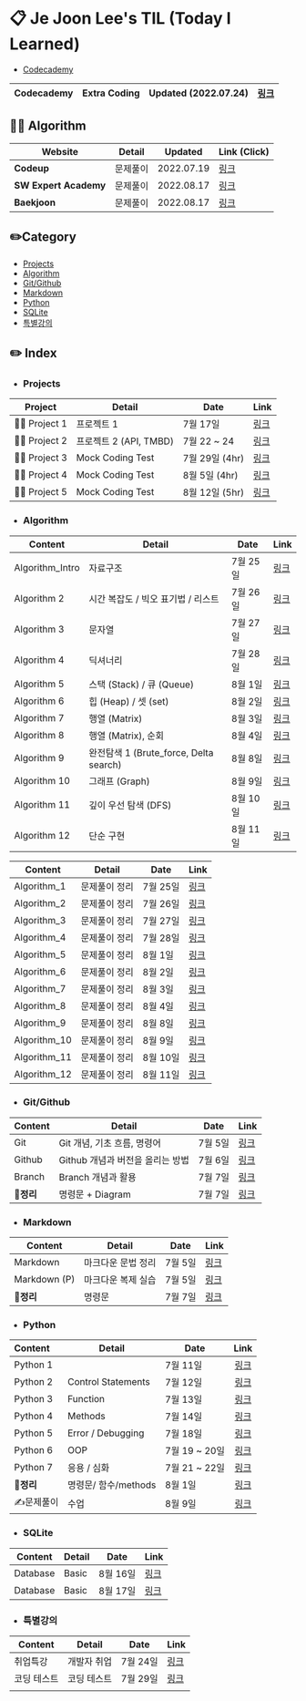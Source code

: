 # 📋  Je Joon Lee's TIL (Today I Learned) 

- [Codecademy](https://www.codecademy.com/profiles/JeJoonLee)

| Codecademy | Extra Coding | Updated (2022.07.24) | [링크](./Codecademy/README.md) |
| ---------- | ------------ | -------------------- | ------------------------------ |



## 🧑‍💻 Algorithm

| **Website**           | Detail   | **Updated** | **Link (Click)**                              |
| --------------------- | -------- | ----------- | --------------------------------------------- |
| **Codeup**            | 문제풀이 | 2022.07.19  | [링크](./Codeup/README.md)                    |
| **SW Expert Academy** | 문제풀이 | 2022.08.17  | [링크](https://github.com/jejoonlee/SWEA)     |
| **Baekjoon**          | 문제풀이 | 2022.08.17  | [링크](https://github.com/jejoonlee/baekjoon) |



## ✏️Category

- [Projects](#projects)
- [Algorithm](#Algorithm)
- [Git/Github](#gitgithub)
- [Markdown](#markdown)
- [Python](#python)
- [SQLite](#SQLite)
- [특별강의](#특별강의)



## ✏️ Index

- ### Projects

| Project      | Detail                 | Date           | Link                                  |
| ------------ | ---------------------- | -------------- | ------------------------------------- |
| 🧑‍💻 Project 1 | 프로젝트 1             | 7월 17일       | [링크](./Python/Project/project_1.md) |
| 🧑‍💻 Project 2 | 프로젝트 2 (API, TMBD) | 7월 22 ~ 24    | [링크](./Python/Project/project_2.md) |
| 🧑‍💻 Project 3 | Mock Coding Test       | 7월 29일 (4hr) | [링크](./모의고사/20220729/README.md) |
| 🧑‍💻 Project 4 | Mock Coding Test       | 8월 5일 (4hr)  | [링크](./모의고사/20220805/README.md) |
| 🧑‍💻 Project 5 | Mock Coding Test       | 8월 12일 (5hr) | [링크](./모의고사/20220812/README.md) |

- ### Algorithm

| Content         | Detail                                 | Date     | Link                                     |
| --------------- | -------------------------------------- | -------- | ---------------------------------------- |
| Algorithm_Intro | 자료구조                               | 7월 25일 | [링크](./Algorithm/algorithm_1_intro.md) |
| Algorithm 2     | 시간 복잡도 / 빅오 표기법 / 리스트     | 7월 26일 | [링크](./Algorithm/algorithm_2.md)       |
| Algorithm 3     | 문자열                                 | 7월 27일 | [링크](./Algorithm/algorithm_3.md)       |
| Algorithm 4     | 딕셔너리                               | 7월 28일 | [링크](./Algorithm/algorithm_4.md)       |
| Algorithm 5     | 스택 (Stack) / 큐 (Queue)              | 8월 1일  | [링크](./Algorithm/algorithm_5.md)       |
| Algorithm 6     | 힙 (Heap) / 셋 (set)                   | 8월 2일  | [링크](./Algorithm/algorithm_6.md)       |
| Algorithm 7     | 행열 (Matrix)                          | 8월 3일  | [링크](./Algorithm/algorithm_7.md)       |
| Algorithm 8     | 행열 (Matrix), 순회                    | 8월 4일  | [링크](./Algorithm/algorithm_8.md)       |
| Algorithm 9     | 완전탐색 1 (Brute_force, Delta search) | 8월 8일  | [링크](./Algorithm/algorithm_9.md)       |
| Algorithm 10    | 그래프 (Graph)                         | 8월 9일  | [링크](./Algorithm/algorithm_10.md)      |
| Algorithm 11    | 깊이 우선 탐색 (DFS)                   | 8월 10일 | [링크](./Algorithm/algorithm_11.md)      |
| Algorithm 12    | 단순 구현                              | 8월 11일 | [링크](./Algorithm/algorithm_12.md)      |

| Content      | Detail        | Date     | Link                                                         |
| ------------ | ------------- | -------- | ------------------------------------------------------------ |
| Algorithm_1  | 문제풀이 정리 | 7월 25일 | [링크](https://github.com/jejoonlee/01-ALGORITHM/blob/master/2%ED%9A%8C%EC%B0%A8/%EC%9D%B4%EC%A0%9C%EC%A4%80/20220725/README.md) |
| Algorithm_2  | 문제풀이 정리 | 7월 26일 | [링크](https://github.com/jejoonlee/01-ALGORITHM/blob/master/2회차/이제준/20220726/README.md) |
| Algorithm_3  | 문제풀이 정리 | 7월 27일 | [링크](https://github.com/jejoonlee/01-ALGORITHM/blob/master/2%ED%9A%8C%EC%B0%A8/%EC%9D%B4%EC%A0%9C%EC%A4%80/20220727/README.md) |
| Algorithm_4  | 문제풀이 정리 | 7월 28일 | [링크](https://github.com/jejoonlee/01-ALGORITHM/blob/master/2%ED%9A%8C%EC%B0%A8/%EC%9D%B4%EC%A0%9C%EC%A4%80/20220728/README.md) |
| Algorithm_5  | 문제풀이 정리 | 8월 1일  | [링크](https://github.com/jejoonlee/01-ALGORITHM/blob/master/2%ED%9A%8C%EC%B0%A8/%EC%9D%B4%EC%A0%9C%EC%A4%80/20220801/README.md) |
| Algorithm_6  | 문제풀이 정리 | 8월 2일  | [링크](https://github.com/jejoonlee/01-ALGORITHM/blob/master/2%ED%9A%8C%EC%B0%A8/%EC%9D%B4%EC%A0%9C%EC%A4%80/20220802/README.md) |
| Algorithm_7  | 문제풀이 정리 | 8월 3일  | [링크](https://github.com/jejoonlee/01-ALGORITHM/blob/master/2%ED%9A%8C%EC%B0%A8/%EC%9D%B4%EC%A0%9C%EC%A4%80/20220803/README.md) |
| Algorithm_8  | 문제풀이 정리 | 8월 4일  | [링크](https://github.com/jejoonlee/01-ALGORITHM/blob/master/2%ED%9A%8C%EC%B0%A8/%EC%9D%B4%EC%A0%9C%EC%A4%80/20220804/README.md) |
| Algorithm_9  | 문제풀이 정리 | 8월 8일  | [링크](https://github.com/jejoonlee/01-ALGORITHM/blob/master/2%ED%9A%8C%EC%B0%A8/%EC%9D%B4%EC%A0%9C%EC%A4%80/20220808/README.md) |
| Algorithm_10 | 문제풀이 정리 | 8월 9일  | [링크](https://github.com/jejoonlee/01-ALGORITHM/blob/master/2%ED%9A%8C%EC%B0%A8/%EC%9D%B4%EC%A0%9C%EC%A4%80/20220809/README.md) |
| Algorithm_11 | 문제풀이 정리 | 8월 10일 | [링크](https://github.com/jejoonlee/01-ALGORITHM/blob/master/2%ED%9A%8C%EC%B0%A8/%EC%9D%B4%EC%A0%9C%EC%A4%80/20220810/README.md) |
| Algorithm_12 | 문제풀이 정리 | 8월 11일 | [링크](https://github.com/jejoonlee/01-ALGORITHM/blob/master/2%ED%9A%8C%EC%B0%A8/%EC%9D%B4%EC%A0%9C%EC%A4%80/20220811/README.md) |





- ### Git/Github

| Content | Detail                           | Date    | Link |
| ------- | -------------------------------- | ------- | ---- |
| Git     | Git 개념, 기초 흐름, 명령어      | 7월 5일 | [링크](./Git/Git.md) |
| Github  | Github 개념과 버전을 올리는 방법 | 7월 6일 | [링크](./Git/Github.md) |
| Branch | Branch 개념과 활용 | 7월 7일 | [링크](./Git/Branch,Clone.md) |
| 📌**정리** | 명령문 + Diagram | 7월 7일 | [링크](./Git/Summary.md) |



- ### Markdown

| Content      | Detail             | Date    | Link |
| ------------ | ------------------ | ------- | ---- |
| Markdown     | 마크다운 문법 정리 | 7월 5일 | [링크](./Typora/markdown_language.md)      |
| Markdown (P) | 마크다운 복제 실습 | 7월 5일 | [링크](./Typora/markdown_copy_1.md)     |
| 📌**정리** | 명령문 | 7월 7일 | [링크](./Typora/summary.md) |



- ### Python

| Content   | Detail               | Date          |                       Link                        |
| :-------- | -------------------- | ------------- | :-----------------------------------------------: |
| Python 1  |                      | 7월 11일      |        [링크](./Python/python_basic_1.md)         |
| Python 2  | Control Statements   | 7월 12일      |   [링크](./Python/python_control_statement.md)    |
| Python 3  | Function             | 7월 13일      |        [링크](./Python/python_function.md)        |
| Python 4  | Methods              | 7월 14일      | [링크](./Python/python_data_structure_methods.md) |
| Python 5  | Error / Debugging    | 7월 18일      |      [링크](./Python/python_error_debug.md)       |
| Python 6  | OOP                  | 7월 19 ~ 20일 |          [링크](./Python/python_OOP.md)           |
| Python 7  | 응용 / 심화          | 7월 21 ~ 22일 |         [링크](./Python/python_extra.md)          |
| 📌**정리** | 명령문/ 함수/methods | 8월 1일       |  [링크](./Python/python_operators_functions.md)   |
| ✍️문제풀이 | 수업                 | 8월 9일       |             [링크](./Python/문제풀이)             |

- ### SQLite

| Content  | Detail | Date     | Link                                     |
| -------- | ------ | -------- | ---------------------------------------- |
| Database | Basic  | 8월 16일 | [링크](./SQL/20220816/DataBase_Basic.md) |
| Database | Basic  | 8월 17일 | [링크](./SQL/20220817/DataBase_Basic.md) |





- ### 특별강의

| Content  | Detail      | Date    | Link                                     |
| -------- | ----------- | ------- | ---------------------------------------- |
| 취업특강 | 개발자 취업 | 7월 24일 | [링크](./Extra_lecture/extra_lecture.md) |
| 코딩 테스트 | 코딩 테스트 | 7월 29일 | [링크](./Extra_lecture/coding_test.md) |
|          |             |         |                                          |

